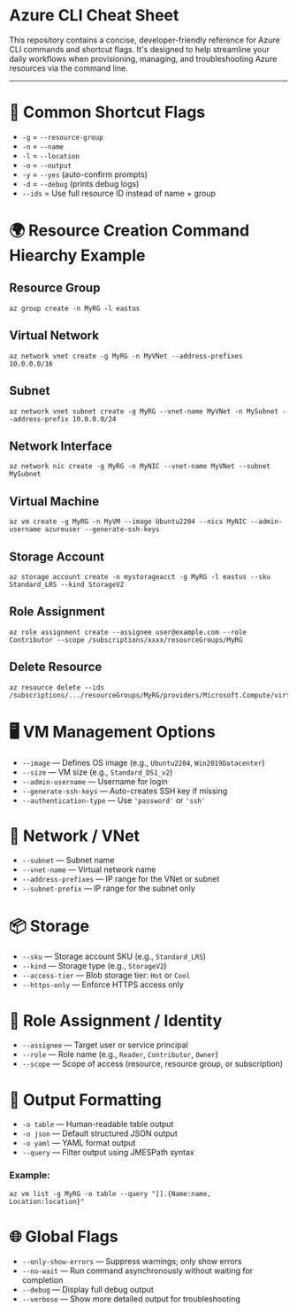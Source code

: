# Azure CLI Cheat Sheet

This repository contains a concise, developer-friendly reference for Azure CLI commands and shortcut flags. It's designed to help streamline your daily workflows when provisioning, managing, and troubleshooting Azure resources via the command line.

---

# 🚩 Common Shortcut Flags
- `-g` = `--resource-group`
- `-n` = `--name`
- `-l` = `--location`
- `-o` = `--output`
- `-y` = `--yes` (auto-confirm prompts)
- `-d` = `--debug` (prints debug logs)
- `--ids` = Use full resource ID instead of name + group

# 🌍 Resource Creation Command Hiearchy Example

## Resource Group
```
az group create -n MyRG -l eastus
```

## Virtual Network
```
az network vnet create -g MyRG -n MyVNet --address-prefixes 10.0.0.0/16
```

## Subnet
```
az network vnet subnet create -g MyRG --vnet-name MyVNet -n MySubnet --address-prefix 10.0.0.0/24
```

## Network Interface
```
az network nic create -g MyRG -n MyNIC --vnet-name MyVNet --subnet MySubnet
```

## Virtual Machine
```
az vm create -g MyRG -n MyVM --image Ubuntu2204 --nics MyNIC --admin-username azureuser --generate-ssh-keys
```

## Storage Account
```
az storage account create -n mystorageacct -g MyRG -l eastus --sku Standard_LRS --kind StorageV2
```

## Role Assignment
```
az role assignment create --assignee user@example.com --role Contributor --scope /subscriptions/xxxx/resourceGroups/MyRG
```
## Delete Resource
```
az resource delete --ids /subscriptions/.../resourceGroups/MyRG/providers/Microsoft.Compute/virtualMachines/MyVM
```

# 🖥️ VM Management Options
- `--image` — Defines OS image (e.g., `Ubuntu2204`, `Win2019Datacenter`)
- `--size` — VM size (e.g., `Standard_DS1_v2`)
- `--admin-username` — Username for login
- `--generate-ssh-keys` — Auto-creates SSH key if missing
- `--authentication-type` — Use `'password'` or `'ssh'`

# 📡 Network / VNet
- `--subnet` — Subnet name  
- `--vnet-name` — Virtual network name  
- `--address-prefixes` — IP range for the VNet or subnet  
- `--subnet-prefix` — IP range for the subnet only  

# 📦 Storage
- `--sku` — Storage account SKU (e.g., `Standard_LRS`)
- `--kind` — Storage type (e.g., `StorageV2`)
- `--access-tier` — Blob storage tier: `Hot` or `Cool`
- `--https-only` — Enforce HTTPS access only

# 👤 Role Assignment / Identity
- `--assignee` — Target user or service principal
- `--role` — Role name (e.g., `Reader`, `Contributor`, `Owner`)
- `--scope` — Scope of access (resource, resource group, or subscription)

# 📝 Output Formatting
- `-o table` — Human-readable table output
- `-o json` — Default structured JSON output
- `-o yaml` — YAML format output
- `--query` — Filter output using JMESPath syntax
### Example:
```
az vm list -g MyRG -o table --query "[].{Name:name, Location:location}"
```

# 🌐 Global Flags

- `--only-show-errors` — Suppress warnings; only show errors
- `--no-wait` — Run command asynchronously without waiting for completion
- `--debug` — Display full debug output
- `--verbose` — Show more detailed output for troubleshooting





